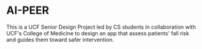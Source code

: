 # AI-PEER
This is a UCF Senior Design Project led by CS students in collaboration with UCF's College of Medicine to design an app that assess patients' fall risk and guides them toward safer intervention. 
